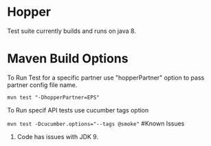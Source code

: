 # Hopper

Test suite currently builds and runs on java 8.


# Maven Build Options

To Run Test for a specific partner use "hopperPartner" option to pass partner config file name.

``
   mvn test "-DhopperPartner=EPS"
``

To Run specif API tests use cucumber tags option

``
   mvn test -Dcucumber.options="--tags @smoke"
``
#Known Issues

  1. Code has issues with JDK 9.
